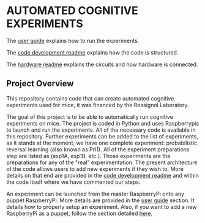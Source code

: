 # AUTOMATED COGNITIVE EXPERIMENTS

The [user guide](https://github.com/oliviabharvey/hackathon/blob/master/readme_userguide.md) explains how to run the experiments.

The [code development readme](https://github.com/oliviabharvey/hackathon/blob/master/readme_development_environment.md) explains how the code is structured.

The [hardware readme](https://github.com/oliviabharvey/hackathon/tree/master/hardware/readme_hardware.md) explains the circuits and how hardware is connected.

## Project Overview
This repository contains code that can create automated cognitive experiments used for mice, it was financed by the Rossignol Laboratory.

The goal of this project is to be able to automatically run cognitive experiments on mice. The project is coded in Python and uses Raspberrypis to launch and run the experiments. All of the necessary code is available in this repository. Further experiments can be added to the list of experiments, as it stands at the moment, we have one complete experiment: probabilistic reversal learning (also known as Prl1). All of the experiment preparations step are listed as (exp1A, exp1B, etc.). Those experiments are the preparations for any of the "real" experimentation. The present architecture of the code allows users to add new experiments if they wish to. More details on that end are provided in the [code development readme](https://github.com/oliviabharvey/hackathon/blob/master/readme_development_environment.md) and within the code itself where we have commented our steps.

An experiment can be launched from the master RaspberryPi onto any puppet RaspberryPi. More details are provided in the [user guide](https://github.com/oliviabharvey/hackathon/blob/master/readme_userguide.md) section. It details how to properly setup an experiment. Also, if you want to add a new RaspberryPi as a puppet, follow the section detailed [here](https://github.com/oliviabharvey/hackathon/blob/master/readme_userguide.md#how-to-reinstall-or-setup-a-new-masterpuppet-rpi).
